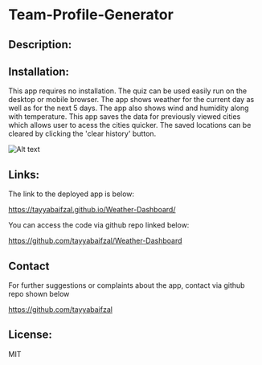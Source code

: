 # Team-Profile-Generator

## Description:



## Installation:
This app requires no installation. The quiz can be used easily run on the desktop or mobile browser. The app shows weather for the current day as well as for the next 5 days. The app also shows wind and humidity along with temperature. This app saves the data for previously viewed cities which allows user to acess the cities quicker. The saved locations can be cleared by clicking the 'clear history' button.   

![Alt text](/assets/images/1.png)


## Links:
The link to the deployed app is below:

https://tayyabaifzal.github.io/Weather-Dashboard/

You can access the code via github repo linked below:

https://github.com/tayyabaifzal/Weather-Dashboard

## Contact
For further suggestions or complaints about the app, contact via github repo shown below

https://github.com/tayyabaifzal


## License:
MIT